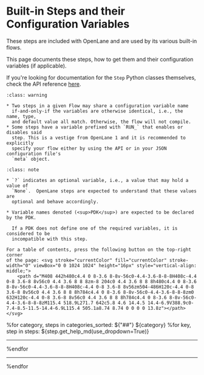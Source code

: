 # Built-in Steps and their Configuration Variables
These steps are included with OpenLane and are used by its various built-in
flows.

This page documents these steps, how to get them and their configuration
variables (if applicable).

If you're looking for documentation for the `Step` Python classes themselves,
check the API reference [here](./api/steps/index).

```{admonition} Warnings
:class: warning

* Two steps in a given Flow may share a configuration variable name
  if-and-only-if the variables are otherwise identical, i.e., the name, type,
  and default value all match. Otherwise, the flow will not compile.
* Some steps have a variable prefixed with `RUN_` that enables or disables said
  step. This is a vestige from OpenLane 1 and it is recommended to explicitly
  specify your flow either by using the API or in your JSON configuration file's
  `meta` object.
```

```{admonition} Notes
:class: note

* `?` indicates an optional variable, i.e., a value that may hold a value of
  `None`.  OpenLane steps are expected to understand that these values are
  optional and behave accordingly.

* Variable names denoted (<sup>PDK</sup>) are expected to be declared by the PDK.

  If a PDK does not define one of the required variables, it is considered to be
  incompatible with this step.
```

```{tip}
For a table of contents, press the following button on the top-right corner
of the page: <svg stroke="currentColor" fill="currentColor" stroke-width="0" viewBox="0 0 1024 1024" height="16px" style="vertical-align: middle;">
    <path d="M408 442h480c4.4 0 8-3.6 8-8v-56c0-4.4-3.6-8-8-8H408c-4.4 0-8 3.6-8 8v56c0 4.4 3.6 8 8 8zm-8 204c0 4.4 3.6 8 8 8h480c4.4 0 8-3.6 8-8v-56c0-4.4-3.6-8-8-8H408c-4.4 0-8 3.6-8 8v56zm504-486H120c-4.4 0-8 3.6-8 8v56c0 4.4 3.6 8 8 8h784c4.4 0 8-3.6 8-8v-56c0-4.4-3.6-8-8-8zm0 632H120c-4.4 0-8 3.6-8 8v56c0 4.4 3.6 8 8 8h784c4.4 0 8-3.6 8-8v-56c0-4.4-3.6-8-8-8zM115.4 518.9L271.7 642c5.8 4.6 14.4.5 14.4-6.9V388.9c0-7.4-8.5-11.5-14.4-6.9L115.4 505.1a8.74 8.74 0 0 0 0 13.8z"></path>
</svg>
```

%for category, steps in categories_sorted:
${"##"} ${category}
%for key, step in steps:
${step.get_help_md(use_dropdown=True)}
<hr />

%endfor
<hr />

%endfor
